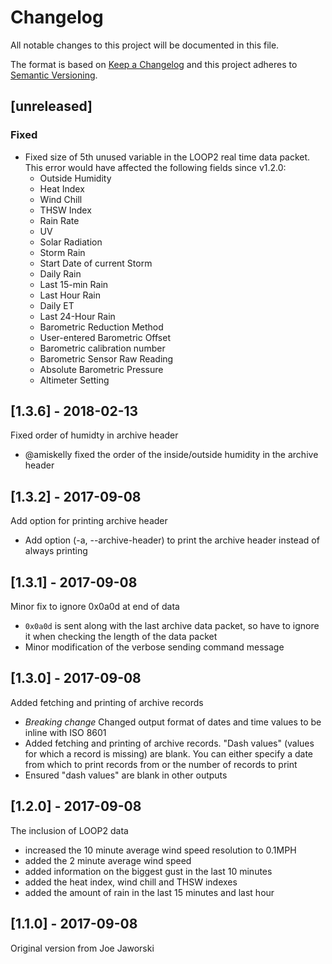 # Changelog

All notable changes to this project will be documented in this file.

The format is based on [Keep a Changelog](http://keepachangelog.com/en/1.0.0/)
and this project adheres to [Semantic Versioning](http://semver.org/spec/v2.0.0.html).

## [unreleased]

### Fixed

* Fixed size of 5th unused variable in the LOOP2 real time data packet. This
  error would have affected the following fields since v1.2.0:
  * Outside Humidity
  * Heat Index
  * Wind Chill
  * THSW Index
  * Rain Rate
  * UV
  * Solar Radiation
  * Storm Rain
  * Start Date of current Storm
  * Daily Rain
  * Last 15-min Rain
  * Last Hour Rain
  * Daily ET
  * Last 24-Hour Rain
  * Barometric Reduction Method
  * User-entered Barometric Offset
  * Barometric calibration number
  * Barometric Sensor Raw Reading
  * Absolute Barometric Pressure
  * Altimeter Setting

## [1.3.6] - 2018-02-13

Fixed order of humidty in archive header

* @amiskelly fixed the order of the inside/outside humidity in the archive
  header


## [1.3.2] - 2017-09-08

Add option for printing archive header

* Add option (-a, --archive-header) to print the archive header instead of
  always printing


## [1.3.1] - 2017-09-08

Minor fix to ignore 0x0a0d at end of data

* `0x0a0d` is sent along with the last archive data packet, so have to ignore
  it when checking the length of the data packet
* Minor modification of the verbose sending command message


## [1.3.0] - 2017-09-08

Added fetching and printing of archive records

* *Breaking change* Changed output format of dates and time values to be
  inline with ISO 8601
* Added fetching and printing of archive records. "Dash values" (values for
  which a record is missing) are blank. You can either specify a date from
  which to print records from or the number of records to print
* Ensured "dash values" are blank in other outputs


## [1.2.0] - 2017-09-08

The inclusion of LOOP2 data

* increased the 10 minute average wind speed resolution to 0.1MPH
* added the 2 minute average wind speed
* added information on the biggest gust in the last 10 minutes
* added the heat index, wind chill and THSW indexes
* added the amount of rain in the last 15 minutes and last hour


## [1.1.0] - 2017-09-08

Original version from Joe Jaworski

[0.6.2]: https://github.com/bytesnz/vproweather/compare/v0.6.1...v0.6.2
[0.6.1]: https://github.com/bytesnz/vproweather/compare/v0.6.0...v0.6.1
[0.6.0]: https://github.com/bytesnz/vproweather/compare/v0.5.0...v0.6.0
[0.5.0]: https://github.com/bytesnz/vproweather/compare/v0.4.3...v0.5.0
[0.4.3]: https://github.com/bytesnz/vproweather/compare/v0.4.2...v0.4.3
[0.4.2]: https://github.com/bytesnz/vproweather/compare/v0.4.1...v0.4.2
[0.4.1]: https://github.com/bytesnz/vproweather/compare/v0.4.0...v0.4.1
[0.4.0]: https://github.com/bytesnz/vproweather/compare/v0.3.6...v0.4.0
[0.3.6]: https://github.com/bytesnz/vproweather/compare/v0.3.5...v0.3.6
[0.3.5]: https://github.com/bytesnz/vproweather/compare/v0.3.4...v0.3.5
[0.3.4]: https://github.com/bytesnz/vproweather/compare/v0.3.3...v0.3.4
[0.3.3]: https://github.com/bytesnz/vproweather/compare/v0.3.2...v0.3.3
[0.3.2]: https://github.com/bytesnz/vproweather/compare/v0.3.1...v0.3.2
[0.3.1]: https://github.com/bytesnz/vproweather/compare/v0.3.0...v0.3.1
[0.3.0]: https://github.com/bytesnz/vproweather/compare/v0.2.1...v0.3.0
[0.2.1]: https://github.com/bytesnz/vproweather/compare/v0.1.3...v0.2.1
[0.1.3]: https://github.com/bytesnz/vproweather/compare/v0.1.2...v0.1.3
[0.1.2]: https://github.com/bytesnz/vproweather/compare/v0.0.1...v0.1.2
[0.0.1]: https://github.com/bytesnz/vproweather/tree/v0.0.1
